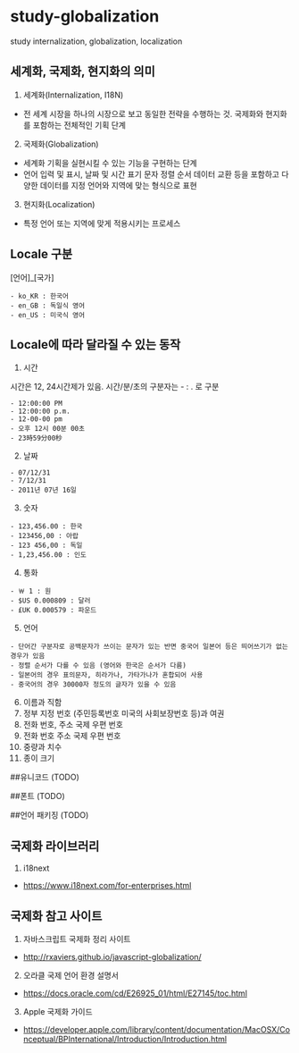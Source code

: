 
# study-globalization
study internalization, globalization, localization

## 세계화, 국제화, 현지화의 의미

1) 세계화(Internalization, I18N)
- 전 세계 시장을 하나의 시장으로 보고 동일한 전략을 수행하는 것. 국제화와 현지화를 포함하는 전체적인 기획 단계

2) 국제화(Globalization)
- 세계화 기획을 실현시킬 수 있는 기능을 구현하는 단계
- 언어 입력 및 표시, 날짜 및 시간 표기 문자 정렬 순서 데이터 교환 등을 포함하고 다양한 데이터를 지정 언어와 지역에 맞는 형식으로 표현

3) 현지화(Localization)
- 특정 언어 또는 지역에 맞게 적용시키는 프로세스

## Locale 구분
[언어]_[국가]
```
- ko_KR : 한국어
- en_GB : 독일식 영어
- en_US : 미국식 영어
```
## Locale에 따라 달라질 수 있는 동작
1) 시간

시간은 12, 24시간제가 있음. 시간/분/초의 구분자는 - : . 로 구분

```
- 12:00:00 PM
- 12:00:00 p.m.
- 12-00-00 pm
- 오후 12시 00분 00초
- 23時59分00秒
```

2) 날짜
```
- 07/12/31
- 7/12/31
- 2011년 07년 16일
```
3) 숫자
```
- 123,456.00 : 한국
- 123456,00 : 아랍
- 123 456,00 : 독일
- 1,23,456.00 : 인도
```
4) 통화
```
- ￦ 1 : 원
- $US 0.000809 : 달러
- £UK 0.000579 : 파운드
```
5) 언어
```
- 단어간 구분자로 공백문자가 쓰이는 문자가 있는 반면 중국어 일본어 등은 띄어쓰기가 없는 경우가 있음
- 정렬 순서가 다를 수 있음 (영어와 한국은 순서가 다름)
- 일본어의 경우 표의문자, 히라가나, 가타가나가 혼합되어 사용
- 중국어의 경우 30000자 정도의 글자가 있을 수 있음

```

6) 이름과 직함
7) 정부 지정 번호 (주민등록번호 미국의 사회보장번호 등)과 여권
8) 전화 번호, 주소 국제 우편 번호
9) 전화 번호 주소 국제 우편 번호
10) 중량과 치수
11) 종이 크기

##유니코드 (TODO)

##폰트 (TODO)

##언어 패키징 (TODO)


## 국제화 라이브러리
1) i18next
 - https://www.i18next.com/for-enterprises.html

## 국제화 참고 사이트
1) 자바스크립트 국제화 정리 사이트
 - http://rxaviers.github.io/javascript-globalization/
2) 오라클 국제 언어 환경 설명서
 - https://docs.oracle.com/cd/E26925_01/html/E27145/toc.html
3) Apple 국제화 가이드
 - https://developer.apple.com/library/content/documentation/MacOSX/Conceptual/BPInternational/Introduction/Introduction.html

